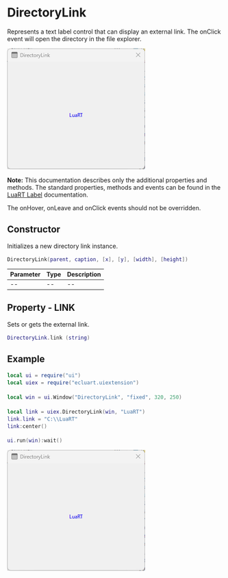 # DirectoryLink

 Represents a text label control that can display an external link. The onClick event will open the directory in the file explorer.

![directorylink](/docs/directorylink/directorylink01.png)

**Note:**
This documentation describes only the additional properties and methods.
The standard properties, methods and events can be found in the [LuaRT Label](https://www.luart.org/doc/ui/Label.html) documentation.

The onHover, onLeave and onClick events should not be overridden.

## Constructor

Initializes a new directory link instance.

```Lua
DirectoryLink(parent, caption, [x], [y], [width], [height])
```

Parameter | Type | Description
---|---|---
-- | -- | --

## Property - LINK

Sets or gets the external link.

```Lua
DirectoryLink.link (string)
```

## Example

```Lua
local ui = require("ui")
local uiex = require("ecluart.uiextension")

local win = ui.Window("DirectoryLink", "fixed", 320, 250)

local link = uiex.DirectoryLink(win, "LuaRT")
link.link = "C:\\LuaRT"
link:center()

ui.run(win):wait()
```

![directorylink](/docs/directorylink/directorylink01.png)
